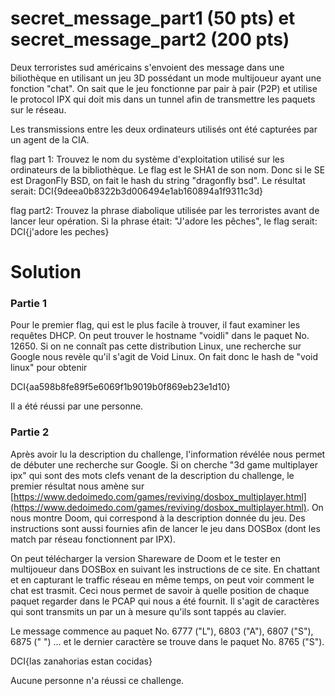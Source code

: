# secret_message_part1 (50 pts) et secret_message_part2 (200 pts)

Deux terroristes sud américains s'envoient des message dans une biliothèque en utilisant un jeu 3D possédant un mode multijoueur ayant une fonction "chat". On sait que le jeu fonctionne par pair à pair (P2P) et utilise le protocol IPX qui doit mis dans un tunnel afin de transmettre les paquets sur le réseau.

Les transmissions entre les deux ordinateurs utilisés ont été capturées par un agent de la CIA.

flag part 1: Trouvez le nom du système d'exploitation utilisé sur les ordinateurs de la bibliothèque. Le flag est le SHA1 de son nom. Donc si le SE est DragonFly BSD, on fait le hash du string "dragonfly bsd". Le résultat serait: DCI{9deea0b8322b3d006494e1ab160894a1f9311c3d}

flag part2: Trouvez la phrase diabolique utilisée par les terroristes avant de lancer leur opération. Si la phrase était: "J'adore les pêches", le flag serait: DCI{j'adore les peches}

# Solution

### Partie 1

Pour le premier flag, qui est le plus facile à trouver, il faut examiner les requêtes DHCP. On peut trouver le hostname "voidli" dans le paquet No. 12650. Si on ne connaît pas cette distribution Linux, une recherche sur Google nous revèle qu'il s'agit de Void Linux. On fait donc le hash de "void linux" pour obtenir 

DCI{aa598b8fe89f5e6069f1b9019b0f869eb23e1d10}

Il a été réussi par une personne.

### Partie 2

Après avoir lu la description du challenge, l'information révélée nous permet de débuter une recherche sur Google. Si on cherche "3d game multiplayer ipx" qui sont des mots clefs venant de la description du challenge, le premier résultat nous amène sur [https://www.dedoimedo.com/games/reviving/dosbox_multiplayer.html](https://www.dedoimedo.com/games/reviving/dosbox_multiplayer.html). On nous montre Doom, qui correspond à la description donnée du jeu. Des instructions sont aussi fournies afin de lancer le jeu dans DOSBox (dont les match par réseau fonctionnent par IPX).

On peut télécharger la version Shareware de Doom et le tester en multijoueur dans DOSBox en suivant les instructions de ce site. En chattant et en capturant le traffic réseau en même temps, on peut voir comment le chat est trasmit. Ceci nous permet de savoir à quelle position de chaque paquet regarder dans le PCAP qui nous a été fournit. Il s'agit de caractères qui sont transmits un par un à mesure qu'ils sont tappés au clavier.

Le message commence au paquet No. 6777 ("L"), 6803 ("A"), 6807 ("S"), 6875 (" ") ... et le dernier caractère se trouve dans le paquet No. 8765 ("S").

DCI{las zanahorias estan cocidas}

Aucune personne n'a réussi ce challenge.
